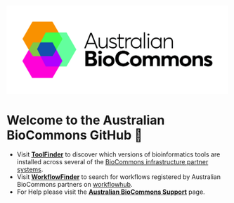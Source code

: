 [![](https://github.com/AustralianBioCommons/australianbiocommons.github.io/blob/master/images/Australian-Biocommons-Logo-Horizontal-300dpi.jpg)](https://www.biocommons.org.au/)

# Welcome to the Australian BioCommons GitHub 👋

- Visit [**ToolFinder**](https://australianbiocommons.github.io/2_tools.html) to discover which versions of bioinformatics tools are installed across several of the [BioCommons infrastructure partner systems](http://support.biocommons.org.au/support/solutions/articles/6000251977-compute-systems-at-the-biocommons-partner-infrastructures).
- Visit [**WorkflowFinder**](https://australianbiocommons.github.io/2_1_workflows.html) to search for workflows registered by Australian BioCommons partners on [workflowhub](https://workflowhub.eu/programmes/8).
- For Help please visit the [**Australian BioCommons Support**](http://support.biocommons.org.au/support/solutions) page.  
